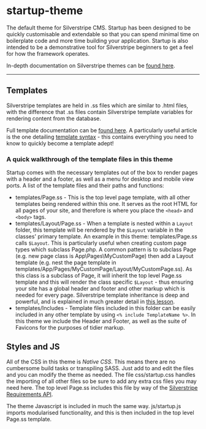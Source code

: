 # startup-theme

The default theme for Silverstripe CMS. Startup has been designed to be quickly customisable and extendable so that you 
can spend minimal time on boilerplate code and more time building your application. Startup is also intended to be a 
demonstrative tool for Silverstripe beginners to get a feel for how the framework operates.

In-depth documentation on Silverstripe themes can be [found here](https://docs.silverstripe.org/en/5/developer_guides/templates/themes/).

--------

## Templates

Silverstripe templates are held in .ss files which are similar to .html files, with the difference that .ss files 
contain Silverstripe template variables for rendering content from the database.

Full template documentation can be [found here](https://docs.silverstripe.org/en/5/developer_guides/templates/). A
particularly useful article is the one detailing [template syntax](https://docs.silverstripe.org/en/5/developer_guides/templates/syntax/) -
this contains everything you need to know to quickly become a template adept!

### A quick walkthrough of the template files in this theme

Startup comes with the necessary templates out of the box to render pages with a header and a footer, as well as a menu 
for desktop and mobile view ports. A list of the template files and their paths and functions:

* templates/Page.ss - This is the top level page template, with all other templates being rendered within this one. It 
serves as the root HTML for all pages of your site, and therefore is where you place the `<head>` and `<body>` tags.
* templates/Layout/Page.ss - When a template is nested within a `Layout` folder, this template will be rendered by the 
`$Layout` variable in the classes' primary template. An example in this theme: templates/Page.ss calls `$Layout`. This 
is particularly useful when creating custom page types which subclass Page.php. A common pattern is to subclass Page 
(e.g. new page class is App\Pages\MyCustomPage) then add a Layout template (e.g. nest the page template in
templates/App/Pages/MyCustomPage/Layout/MyCustomPage.ss). As this class is a subclass of Page, it will inherit the top 
level Page.ss template and this will render the class specific `$Layout` - thus ensuring your site has a global header 
and footer and other markup which is needed for every page. Silverstripe template inheritance is deep and powerful, and 
is explained in much greater detail in [this lesson](https://www.silverstripe.org/learn/lessons/v4/working-with-multiple-templates-1).
* templates/Includes - Template files included in this folder can be easily included in any other template by using
`<% include TemplateName %>`. In this theme we include the Header and Footer, as well as the suite of Favicons for the
purposes of tidier markup.

## Styles and JS

All of the CSS in this theme is *Native CSS*. This means there are no cumbersome build tasks or transpiling SASS. Just
add to and edit the files and you can modify the theme as needed. The file css/startup.css handles the importing of all
other files so be sure to add any extra css files you may need here. The top level Page.ss includes this file by way of
the [Silverstripe Requirements API](https://docs.silverstripe.org/en/5/developer_guides/templates/requirements/).

The theme Javascript is included in much the same way. js/startup.js imports modularised functionality, and this is then
included in the top level Page.ss template.

